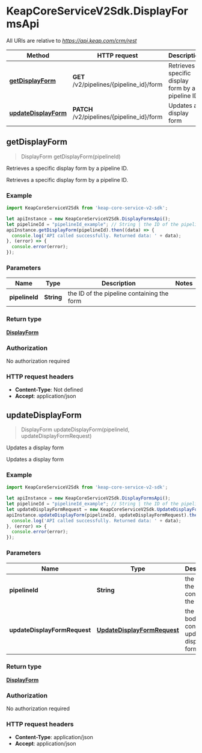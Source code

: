 # KeapCoreServiceV2Sdk.DisplayFormsApi

All URIs are relative to *https://api.keap.com/crm/rest*

Method | HTTP request | Description
------------- | ------------- | -------------
[**getDisplayForm**](DisplayFormsApi.md#getDisplayForm) | **GET** /v2/pipelines/{pipeline_id}/form | Retrieves a specific display form by a pipeline ID.
[**updateDisplayForm**](DisplayFormsApi.md#updateDisplayForm) | **PATCH** /v2/pipelines/{pipeline_id}/form | Updates a display form



## getDisplayForm

> DisplayForm getDisplayForm(pipelineId)

Retrieves a specific display form by a pipeline ID.

Retrieves a specific display form by a pipeline ID.

### Example

```javascript
import KeapCoreServiceV2Sdk from 'keap-core-service-v2-sdk';

let apiInstance = new KeapCoreServiceV2Sdk.DisplayFormsApi();
let pipelineId = "pipelineId_example"; // String | the ID of the pipeline containing the form
apiInstance.getDisplayForm(pipelineId).then((data) => {
  console.log('API called successfully. Returned data: ' + data);
}, (error) => {
  console.error(error);
});

```

### Parameters


Name | Type | Description  | Notes
------------- | ------------- | ------------- | -------------
 **pipelineId** | **String**| the ID of the pipeline containing the form | 

### Return type

[**DisplayForm**](DisplayForm.md)

### Authorization

No authorization required

### HTTP request headers

- **Content-Type**: Not defined
- **Accept**: application/json


## updateDisplayForm

> DisplayForm updateDisplayForm(pipelineId, updateDisplayFormRequest)

Updates a display form

Updates a display form

### Example

```javascript
import KeapCoreServiceV2Sdk from 'keap-core-service-v2-sdk';

let apiInstance = new KeapCoreServiceV2Sdk.DisplayFormsApi();
let pipelineId = "pipelineId_example"; // String | the ID of the pipeline containing the form
let updateDisplayFormRequest = new KeapCoreServiceV2Sdk.UpdateDisplayFormRequest(); // UpdateDisplayFormRequest | the request body containing updated display form details
apiInstance.updateDisplayForm(pipelineId, updateDisplayFormRequest).then((data) => {
  console.log('API called successfully. Returned data: ' + data);
}, (error) => {
  console.error(error);
});

```

### Parameters


Name | Type | Description  | Notes
------------- | ------------- | ------------- | -------------
 **pipelineId** | **String**| the ID of the pipeline containing the form | 
 **updateDisplayFormRequest** | [**UpdateDisplayFormRequest**](UpdateDisplayFormRequest.md)| the request body containing updated display form details | 

### Return type

[**DisplayForm**](DisplayForm.md)

### Authorization

No authorization required

### HTTP request headers

- **Content-Type**: application/json
- **Accept**: application/json

